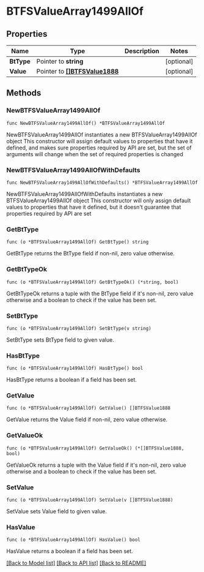 # BTFSValueArray1499AllOf

## Properties

Name | Type | Description | Notes
------------ | ------------- | ------------- | -------------
**BtType** | Pointer to **string** |  | [optional] 
**Value** | Pointer to [**[]BTFSValue1888**](BTFSValue1888.md) |  | [optional] 

## Methods

### NewBTFSValueArray1499AllOf

`func NewBTFSValueArray1499AllOf() *BTFSValueArray1499AllOf`

NewBTFSValueArray1499AllOf instantiates a new BTFSValueArray1499AllOf object
This constructor will assign default values to properties that have it defined,
and makes sure properties required by API are set, but the set of arguments
will change when the set of required properties is changed

### NewBTFSValueArray1499AllOfWithDefaults

`func NewBTFSValueArray1499AllOfWithDefaults() *BTFSValueArray1499AllOf`

NewBTFSValueArray1499AllOfWithDefaults instantiates a new BTFSValueArray1499AllOf object
This constructor will only assign default values to properties that have it defined,
but it doesn't guarantee that properties required by API are set

### GetBtType

`func (o *BTFSValueArray1499AllOf) GetBtType() string`

GetBtType returns the BtType field if non-nil, zero value otherwise.

### GetBtTypeOk

`func (o *BTFSValueArray1499AllOf) GetBtTypeOk() (*string, bool)`

GetBtTypeOk returns a tuple with the BtType field if it's non-nil, zero value otherwise
and a boolean to check if the value has been set.

### SetBtType

`func (o *BTFSValueArray1499AllOf) SetBtType(v string)`

SetBtType sets BtType field to given value.

### HasBtType

`func (o *BTFSValueArray1499AllOf) HasBtType() bool`

HasBtType returns a boolean if a field has been set.

### GetValue

`func (o *BTFSValueArray1499AllOf) GetValue() []BTFSValue1888`

GetValue returns the Value field if non-nil, zero value otherwise.

### GetValueOk

`func (o *BTFSValueArray1499AllOf) GetValueOk() (*[]BTFSValue1888, bool)`

GetValueOk returns a tuple with the Value field if it's non-nil, zero value otherwise
and a boolean to check if the value has been set.

### SetValue

`func (o *BTFSValueArray1499AllOf) SetValue(v []BTFSValue1888)`

SetValue sets Value field to given value.

### HasValue

`func (o *BTFSValueArray1499AllOf) HasValue() bool`

HasValue returns a boolean if a field has been set.


[[Back to Model list]](../README.md#documentation-for-models) [[Back to API list]](../README.md#documentation-for-api-endpoints) [[Back to README]](../README.md)


